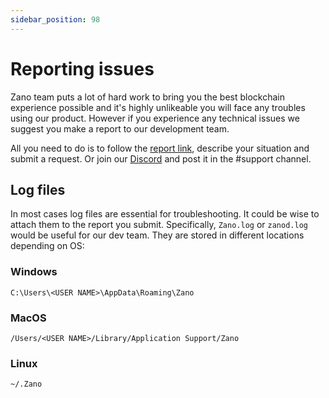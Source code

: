 ```yaml
---
sidebar_position: 98
---
```


# Reporting issues

Zano team puts a lot of hard work to bring you the best blockchain experience possible and it's highly unlikeable you will face any troubles using our product. However if you experience any technical issues we suggest you make a report to our development team.

All you need to do is to follow the [report link](https://github.com/hyle-team/zano/issues), describe your situation and submit a request. Or join our [Discord](https://discord.gg/wE3rmYY) and post it in the #support channel.

## Log files

In most cases log files are essential for troubleshooting. It could be wise to attach them to the report you submit. Specifically, `Zano.log` or `zanod.log` would be useful for our dev team. They are stored in different locations depending on OS:

### Windows

```
C:\Users\<USER NAME>\AppData\Roaming\Zano
```

### MacOS

```
/Users/<USER NAME>/Library/Application Support/Zano
```

### Linux

```
~/.Zano
```
